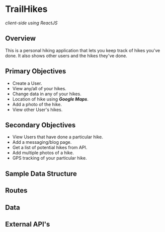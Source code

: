 # **TrailHikes** 
 *client-side using ReactJS*

## Overview

This is a personal hiking application that lets you keep track of hikes you've done. It also shows other users and the hikes they've done.

## Primary Objectives

- Create a User.
- View any/all of your hikes.
- Change data in any of your hikes.
- Location of hike using ***Google Maps***.
- Add a photo of the hike.
- View other User's hikes.

## Secondary Objectives

- View Users that have done a particular hike.
- Add a messaging/blog page.
- Get a list of potential hikes from API.
- Add multiple photos of a hike.
- GPS tracking of your particular hike.

## Sample Data Structure

## Routes

## Data

## External API's

